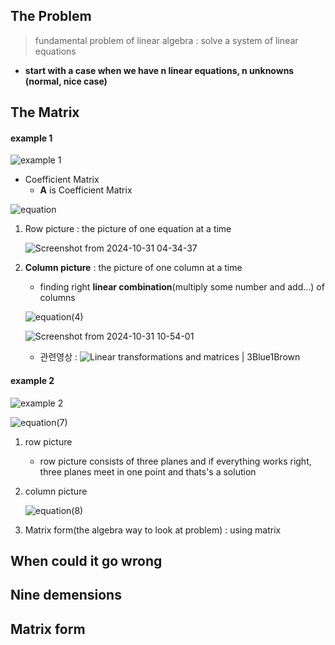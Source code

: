 ## The Problem

> fundamental problem of linear algebra : solve a system of linear equations

- **start with a case when we have n linear equations, n unknowns (normal, nice case)**

## The Matrix

#### example 1

![example 1](https://github.com/user-attachments/assets/79ae3e84-353e-415f-b80d-91f2e0749526)

- Coefficient Matrix
  - **A** is Coefficient Matrix
  
![equation](https://github.com/user-attachments/assets/605016cd-5b1f-42b5-b1a7-419aa9b1efab)


1. Row picture : the picture of one equation at a time
   
   ![Screenshot from 2024-10-31 04-34-37](https://github.com/user-attachments/assets/b4c56041-5465-4b47-a467-fd9c0f1d3f92)

2. **Column picture** : the picture of one column at a time
   - finding right **linear combination**(multiply some number and add...) of columns
     
   ![equation(4)](https://github.com/user-attachments/assets/f3888b83-f472-462f-a9e8-e532353dec46)

   ![Screenshot from 2024-10-31 10-54-01](https://github.com/user-attachments/assets/28744648-3f3f-4dec-b616-1d152d9539e9)


   - 관련영상 : ![Linear transformations and matrices | 3Blue1Brown ](https://www.youtube.com/watch?v=kYB8IZa5AuE&list=PLZHQObOWTQDPD3MizzM2xVFitgF8hE_ab&index=3)

#### example 2

![example 2](https://github.com/user-attachments/assets/6f7e97fa-3eab-4ae1-9731-10b22788fefb)

![equation(7)](https://github.com/user-attachments/assets/4dfcc68c-dbfa-4670-9ee8-1fcca685a31f)


1. row picture

    - row picture consists of three planes and if everything works right, three planes meet in one point and thats's a solution
   
2. column picture
   
   ![equation(8)](https://github.com/user-attachments/assets/580c4c76-87e6-495f-823a-a2c26a06f70e)


4. Matrix form(the algebra way to look at problem) : using matrix
## When could it go wrong

## Nine demensions

## Matrix form
